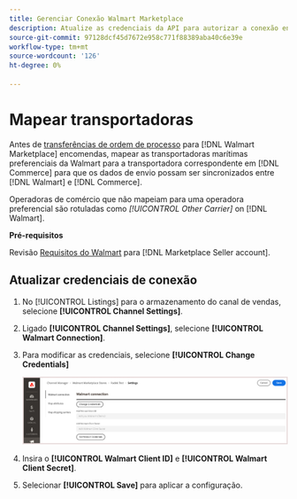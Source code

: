 ```yaml
---
title: Gerenciar Conexão Walmart Marketplace
description: Atualize as credenciais da API para autorizar a conexão entre um [DNL! Comércio] exibição de loja e o [!DNL Walmart Marketplace]. A conexão é necessária para conectar as listas de produtos do Commerce e sincronizar dados de inventário, preço, pedido e remessa entre o Commerce e o Walmart.
source-git-commit: 97128dcf45d7672e958c771f88389aba40c6e39e
workflow-type: tm+mt
source-wordcount: '126'
ht-degree: 0%

---
```



# Mapear transportadoras

Antes de [transferências de ordem de processo](process-orders.md#ship-an-order) para [!DNL Walmart Marketplace] encomendas, mapear as transportadoras marítimas preferenciais da Walmart para a transportadora correspondente em [!DNL Commerce] para que os dados de envio possam ser sincronizados entre [!DNL Walmart] e [!DNL Commerce].

Operadoras de comércio que não mapeiam para uma operadora preferencial são rotuladas como *[!UICONTROL Other Carrier]* on [!DNL Walmart].

**Pré-requisitos**

Revisão [Requisitos do Walmart](walmart-requirements.md) para [!DNL Marketplace Seller account].

## Atualizar credenciais de conexão

1. No [!UICONTROL Listings] para o armazenamento do canal de vendas, selecione **[!UICONTROL Channel Settings]**.

1. Ligado **[!UICONTROL Channel Settings]**, selecione **[!UICONTROL Walmart Connection]**.

1. Para modificar as credenciais, selecione **[!UICONTROL Change Credentials]**

   ![Atualize as credenciais da API do Walmart para autorizar a conexão](assets/update-connection-credentials.png)

1. Insira o **[!UICONTROL Walmart Client ID]** e **[!UICONTROL Walmart Client Secret]**.

1. Selecionar **[!UICONTROL Save]** para aplicar a configuração.

